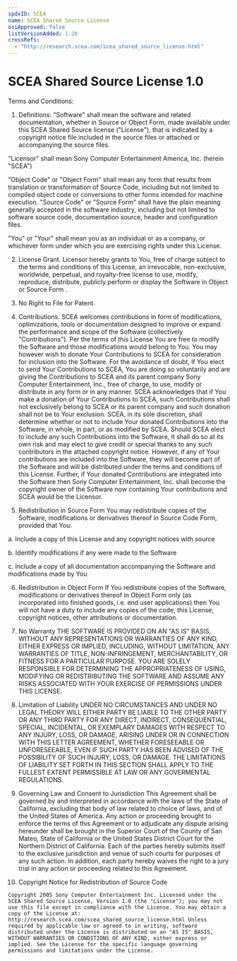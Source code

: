 ```yaml
---
spdxID: SCEA
name: SCEA Shared Source License
osiApproved: false
listVersionAdded: 1.20
crossRefs: 
  - "http://research.scea.com/scea_shared_source_license.html"
---
```


# SCEA Shared Source License 1.0

Terms and Conditions:

1. Definitions:
  "Software" shall mean the software and related documentation, whether in Source or Object Form, made available under this SCEA Shared Source license ("License"), that is indicated by a copyright notice file included in the source files or attached or accompanying the source files.

  "Licensor" shall mean Sony Computer Entertainment America, Inc. (herein "SCEA")

  "Object Code" or "Object Form" shall mean any form that results from translation or transformation of Source Code, including but not limited to compiled object code or conversions to other forms intended for machine execution. "Source Code" or "Source Form" shall have the plain meaning generally accepted in the software industry, including but not limited to software source code, documentation source, header and configuration files.

  "You" or "Your" shall mean you as an individual or as a company, or whichever form under which you are exercising rights under this License.

2. License Grant.
  Licensor hereby grants to You, free of charge subject to the terms and conditions of this License, an irrevocable, non-exclusive, worldwide, perpetual, and royalty-free license to use, modify, reproduce, distribute, publicly perform or display the Software in Object or Source Form .

3. No Right to File for Patent.

4. Contributions.
  SCEA welcomes contributions in form of modifications, optimizations, tools or documentation designed to improve or expand the performance and scope of the Software (collectively "Contributions"). Per the terms of this License You are free to modify the Software and those modifications would belong to You. You may however wish to donate Your Contributions to SCEA for consideration for inclusion into the Software. For the avoidance of doubt, if You elect to send Your Contributions to SCEA, You are doing so voluntarily and are giving the Contributions to SCEA and its parent company Sony Computer Entertainment, Inc., free of charge, to use, modify or distribute in any form or in any manner. SCEA acknowledges that if You make a donation of Your Contributions to SCEA, such Contributions shall not exclusively belong to SCEA or its parent company and such donation shall not be to Your exclusion. SCEA, in its sole discretion, shall determine whether or not to include Your donated Contributions into the Software, in whole, in part, or as modified by SCEA. Should SCEA elect to include any such Contributions into the Software, it shall do so at its own risk and may elect to give credit or special thanks to any such contributors in the attached copyright notice. However, if any of Your contributions are included into the Software, they will become part of the Software and will be distributed under the terms and conditions of this License. Further, if Your donated Contributions are integrated into the Software then Sony Computer Entertainment, Inc. shall become the copyright owner of the Software now containing Your contributions and SCEA would be the Licensor.

5. Redistribution in Source Form
  You may redistribute copies of the Software, modifications or derivatives thereof in Source Code Form, provided that You:

  a. Include a copy of this License and any copyright notices with source

  b. Identify modifications if any were made to the Software

  c. Include a copy of all documentation accompanying the Software and modifications made by You

6. Redistribution in Object Form
  If You redistribute copies of the Software, modifications or derivatives thereof in Object Form only (as incorporated into finished goods, i.e. end user applications) then You will not have a duty to include any copies of the code, this License, copyright notices, other attributions or documentation.

7. No Warranty
  THE SOFTWARE IS PROVIDED ON AN "AS IS" BASIS, WITHOUT ANY REPRESENTATIONS OR WARRANTIES OF ANY KIND, EITHER EXPRESS OR IMPLIED, INCLUDING, WITHOUT LIMITATION, ANY WARRANTIES OF TITLE, NON-INFRINGEMENT, MERCHANTABILITY, OR FITNESS FOR A PARTICULAR PURPOSE. YOU ARE SOLELY RESPONSIBLE FOR DETERMINING THE APPROPRIATENESS OF USING, MODIFYING OR REDISTRIBUTING THE SOFTWARE AND ASSUME ANY RISKS ASSOCIATED WITH YOUR EXERCISE OF PERMISSIONS UNDER THIS LICENSE.

8. Limitation of Liability
  UNDER NO CIRCUMSTANCES AND UNDER NO LEGAL THEORY WILL EITHER PARTY BE LIABLE TO THE OTHER PARTY OR ANY THIRD PARTY FOR ANY DIRECT, INDIRECT, CONSEQUENTIAL, SPECIAL, INCIDENTAL, OR EXEMPLARY DAMAGES WITH RESPECT TO ANY INJURY, LOSS, OR DAMAGE, ARISING UNDER OR IN CONNECTION WITH THIS LETTER AGREEMENT, WHETHER FORESEEABLE OR UNFORESEEABLE, EVEN IF SUCH PARTY HAS BEEN ADVISED OF THE POSSIBILITY OF SUCH INJURY, LOSS, OR DAMAGE. THE LIMITATIONS OF LIABILITY SET FORTH IN THIS SECTION SHALL APPLY TO THE FULLEST EXTENT PERMISSIBLE AT LAW OR ANY GOVERMENTAL REGULATIONS.

9. Governing Law and Consent to Jurisdiction
  This Agreement shall be governed by and interpreted in accordance with the laws of the State of California, excluding that body of law related to choice of laws, and of the United States of America. Any action or proceeding brought to enforce the terms of this Agreement or to adjudicate any dispute arising hereunder shall be brought in the Superior Court of the County of San Mateo, State of California or the United States District Court for the Northern District of California. Each of the parties hereby submits itself to the exclusive jurisdiction and venue of such courts for purposes of any such action. In addition, each party hereby waives the right to a jury trial in any action or proceeding related to this Agreement.

10. Copyright Notice for Redistribution of Source Code

```
Copyright 2005 Sony Computer Entertainment Inc. Licensed under the SCEA Shared Source License, Version 1.0 (the "License"); you may not use this file except in compliance with the License. You may obtain a copy of the License at: http://research.scea.com/scea_shared_source_license.html Unless required by applicable law or agreed to in writing, software distributed under the License is distributed on an "AS IS" BASIS, WITHOUT WARRANTIES OR CONDITIONS OF ANY KIND, either express or implied. See the License for the specific language governing permissions and limitations under the License.
```
